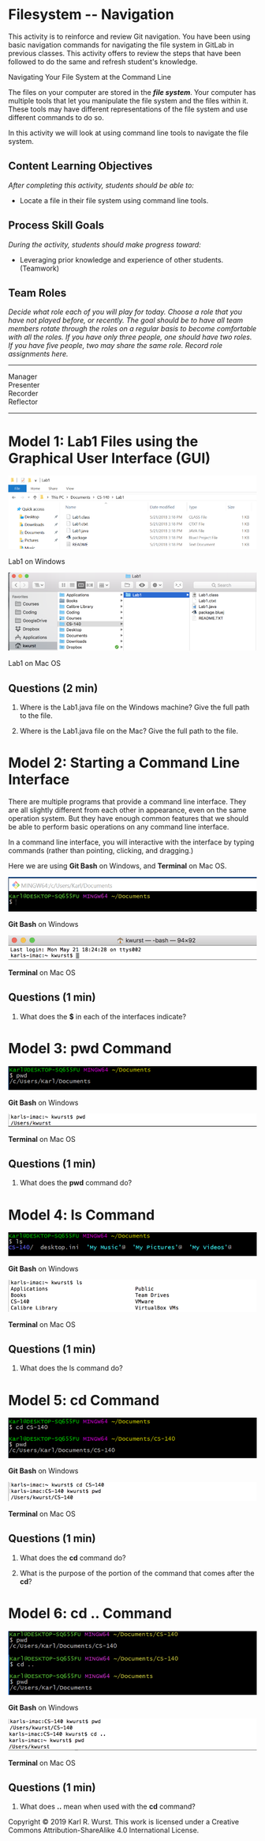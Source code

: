 # Filesystem -- Navigation

This activity is to reinforce and review Git navigation. You have been
using basic navigation commands for navigating the file system in GitLab
in previous classes. This activity offers to review the steps that have
been followed to do the same and refresh student's knowledge.

Navigating Your File System at the Command Line

The files on your computer are stored in the ***file system***. Your
computer has multiple tools that let you manipulate the file system and
the files within it. These tools may have different representations of
the file system and use different commands to do so.

In this activity we will look at using command line tools to navigate
the file system.

Content Learning Objectives
---------------------------

*After completing this activity, students should be able to:*

-   Locate a file in their file system using command line tools.

 Process Skill Goals
-------------------

*During the activity, students should make progress toward:*

-   Leveraging prior knowledge and experience of other students.
    (Teamwork)

Team Roles
----------

*Decide what role each of you will play for today. Choose a role that
you have not played before, or recently. The goal should be to have all
team members rotate through the roles on a regular basis to become
comfortable with all the roles. If you have only three people, one
should have two roles. If you have five people, two may share the same
role. Record role assignments here.*

  ----------- --
  Manager     
  Presenter   
  Recorder    
  Reflector   
  ----------- --

Model 1: Lab1 Files using the Graphical User Interface (GUI)
============================================================

![](media/image1.png)

Lab1 on Windows

![](media/image2.png)

Lab1 on Mac OS

Questions (2 min)
-----------------

1.  Where is the Lab1.java file on the Windows machine? Give the full
    path to the file.

2.  Where is the Lab1.java file on the Mac? Give the full path to the
    file.

Model 2: Starting a Command Line Interface
==========================================

There are multiple programs that provide a command line interface. They
are all slightly different from each other in appearance, even on the
same operation system. But they have enough common features that we
should be able to perform basic operations on any command line
interface.

In a command line interface, you will interactive with the interface by
typing commands (rather than pointing, clicking, and dragging.)

Here we are using **Git Bash** on Windows, and **Terminal** on Mac OS.

![](media/image3.png)

**Git Bash** on Windows

![](media/image4.png)

**Terminal** on Mac OS

Questions (1 min)
-----------------

1.  What does the **\$** in each of the interfaces indicate?

Model 3: **pwd** Command
========================

![](media/image5.png)

**Git Bash** on Windows

![](media/image6.png)

**Terminal** on Mac OS

Questions (1 min)
-----------------

1.  What does the **pwd** command do?

Model 4: **ls** Command
=======================

![](media/image7.png)

**Git Bash** on Windows

![](media/image8.png)

**Terminal** on Mac OS

Questions (1 min)
-----------------

1.  What does the ls command do?

Model 5: **cd** Command
=======================

![](media/image9.png)

**Git Bash** on Windows

![](media/image10.png)

**Terminal** on Mac OS

Questions (1 min)
-----------------

1.  What does the **cd** command do?

2.  What is the purpose of the portion of the command that comes after
    the **cd**?

Model 6: **cd ..** Command
==========================

![](media/image11.png)

**Git Bash** on Windows

![](media/image12.png)

**Terminal** on Mac OS

Questions (1 min)
-----------------

1.  What does **..** mean when used with the **cd** command?

Copyright © 2019 Karl R. Wurst. This work
is licensed under a Creative Commons Attribution-ShareAlike 4.0
International License.
